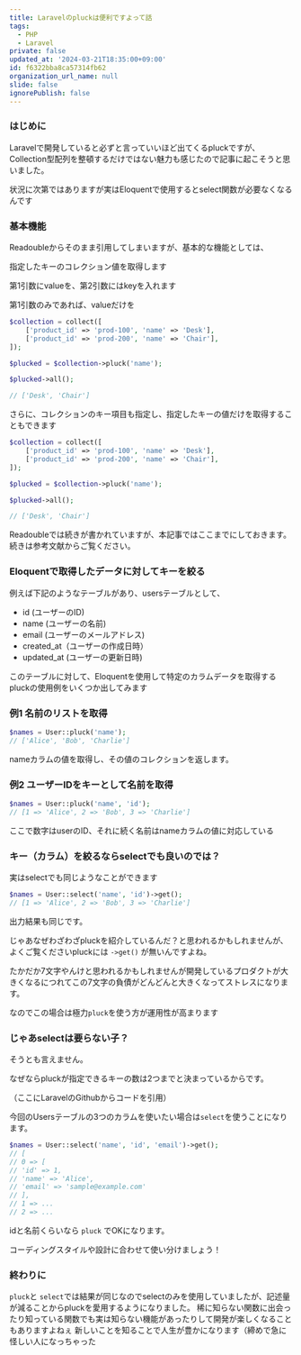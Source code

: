 ```yaml
---
title: Laravelのpluckは便利ですよって話
tags:
  - PHP
  - Laravel
private: false
updated_at: '2024-03-21T18:35:00+09:00'
id: f6322bba8ca57314fb62
organization_url_name: null
slide: false
ignorePublish: false
---
```

### はじめに

Laravelで開発していると必ずと言っていいほど出てくるpluckですが、Collection型配列を整頓するだけではない魅力も感じたので記事に起こそうと思いました。

状況に次第ではありますが実はEloquentで使用するとselect関数が必要なくなるんです

### 基本機能

Readoubleからそのまま引用してしまいますが、基本的な機能としては、

指定したキーのコレクション値を取得します

第1引数にvalueを、第2引数にはkeyを入れます

第1引数のみであれば、valueだけを

```php
$collection = collect([
    ['product_id' => 'prod-100', 'name' => 'Desk'],
    ['product_id' => 'prod-200', 'name' => 'Chair'],
]);

$plucked = $collection->pluck('name');

$plucked->all();

// ['Desk', 'Chair']
```

さらに、コレクションのキー項目も指定し、指定したキーの値だけを取得することもできます

```php
$collection = collect([
    ['product_id' => 'prod-100', 'name' => 'Desk'],
    ['product_id' => 'prod-200', 'name' => 'Chair'],
]);

$plucked = $collection->pluck('name');

$plucked->all();

// ['Desk', 'Chair']
```

Readoubleでは続きが書かれていますが、本記事ではここまでにしておきます。続きは参考文献からご覧ください。

### Eloquentで取得したデータに対してキーを絞る

例えば下記のようなテーブルがあり、usersテーブルとして、

- id (ユーザーのID)
- name (ユーザーの名前)
- email (ユーザーのメールアドレス)
- created_at（ユーザーの作成日時）
- updated_at (ユーザーの更新日時)

このテーブルに対して、Eloquentを使用して特定のカラムデータを取得するpluckの使用例をいくつか出してみます

### 例1 名前のリストを取得

```php
$names = User::pluck('name');
// ['Alice', 'Bob', 'Charlie']
```

nameカラムの値を取得し、その値のコレクションを返します。

### 例2 ユーザーIDをキーとして名前を取得

```php
$names = User::pluck('name', 'id');
// [1 => 'Alice', 2 => 'Bob', 3 => 'Charlie']
```

ここで数字はuserのID、それに続く名前はnameカラムの値に対応している

### キー（カラム）を絞るならselectでも良いのでは？

実はselectでも同じようなことができます

```php
$names = User::select('name', 'id')->get();
// [1 => 'Alice', 2 => 'Bob', 3 => 'Charlie']
```

出力結果も同じです。

じゃあなぜわざわざpluckを紹介しているんだ？と思われるかもしれませんが、よくご覧くださいpluckには `->get()` が無いんですよね。

たかだか7文字やんけと思われるかもしれませんが開発しているプロダクトが大きくなるにつれてこの7文字の負債がどんどんと大きくなってストレスになります。

なのでこの場合は極力`pluck`を使う方が運用性が高まります

### じゃあselectは要らない子？

そうとも言えません。

なぜならpluckが指定できるキーの数は2つまでと決まっているからです。

（ここにLaravelのGithubからコードを引用）

今回のUsersテーブルの3つのカラムを使いたい場合は`select`を使うことになります。

```php
$names = User::select('name', 'id', 'email')->get();
// [
// 0 => [
// 'id' => 1,
// 'name' => 'Alice',
// 'email' => 'sample@example.com'
// ],
// 1 => ...
// 2 => ...
```

idと名前くらいなら `pluck` でOKになります。

コーディングスタイルや設計に合わせて使い分けましょう！

### 終わりに
`pluck`と `select`では結果が同じなのでselectのみを使用していましたが、記述量が減ることからpluckを愛用するようになりました。
稀に知らない関数に出会ったり知っている関数でも実は知らない機能があったりして開発が楽しくなることもありますよねぇ
新しいことを知ることで人生が豊かになります（締めで急に怪しい人になっちゃった
